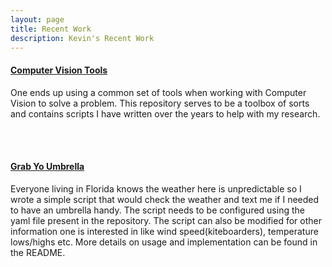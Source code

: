 ```yaml
---
layout: page
title: Recent Work
description: Kevin's Recent Work
---
```


#### [Computer Vision Tools](https://github.com/kevin-george/cv_tools)
One ends up using a common set of tools when working with Computer Vision to solve a problem. This repository serves to be a toolbox of sorts and contains scripts I have written over the years to help with my research.

<br/> <br/>

#### [Grab Yo Umbrella](https://github.com/kevin-george/grab_yo_umbrella)
Everyone living in Florida knows the weather here is unpredictable so I wrote a simple script that would check the weather and text me if I needed to have an umbrella handy. The script needs to be configured using the yaml file present in the repository. The script can also be modified for other information one is interested in like wind speed(kiteboarders), temperature lows/highs etc. More details on usage and implementation can be found in the README.
